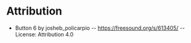 # Attribution

- Button 6 by josheb_policarpio -- https://freesound.org/s/613405/ -- License: Attribution 4.0
